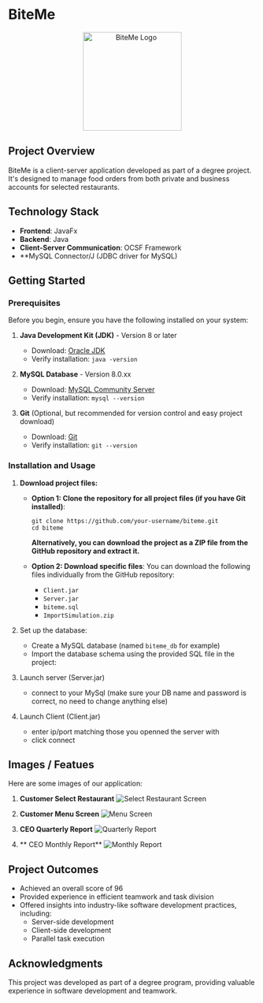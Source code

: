 # BiteMe
<p align="center">
  <img src="https://github.com/user-attachments/assets/3853b632-c2da-4e3f-a768-fbcad23f0120" alt="BiteMe Logo" width="200"/>
</p>

## Project Overview
BiteMe is a client-server application developed as part of a degree project. It's designed to manage food orders from both private and business accounts for selected restaurants.

## Technology Stack
- **Frontend**: JavaFx
- **Backend**: Java
- **Client-Server Communication**: OCSF Framework
- **MySQL Connector/J (JDBC driver for MySQL)

## Getting Started

### Prerequisites

Before you begin, ensure you have the following installed on your system:

1. **Java Development Kit (JDK)** - Version 8 or later
   - Download: [Oracle JDK](https://www.oracle.com/java/technologies/javase-jdk11-downloads.html)
   - Verify installation: `java -version`

2. **MySQL Database** - Version 8.0.xx
   - Download: [MySQL Community Server](https://dev.mysql.com/downloads/mysql/)
   - Verify installation: `mysql --version`

3. **Git** (Optional, but recommended for version control and easy project download)
   - Download: [Git](https://git-scm.com/downloads)
   - Verify installation: `git --version`

### Installation and Usage
1. **Download project files:**

   - **Option 1: Clone the repository for all project files (if you have Git installed)**:
     ```
     git clone https://github.com/your-username/biteme.git
     cd biteme
     ```
     **Alternatively, you can download the project as a ZIP file from the GitHub repository and extract it.**
   
   - **Option 2: Download specific files**:
     You can download the following files individually from the GitHub repository:
     - `Client.jar`
     - `Server.jar`
     - `biteme.sql`
     - `ImportSimulation.zip`

2. Set up the database:
   - Create a MySQL database (named `biteme_db` for example)
   - Import the database schema using the provided SQL file in the project:

3. Launch server (Server.jar)
   - connect to your MySql (make sure your DB name and password is correct, no need to change anything else)

4. Launch Client (Client.jar)
   - enter ip/port matching those you openned the server with
   - click connect

## Images / Featues
Here are some images of our application:

1. **Customer Select Restaurant**
   ![Select Restaurant Screen](https://github.com/user-attachments/assets/bf7c923b-b06e-463d-afc3-0b0da7f3ee4a)

2. **Customer Menu Screen**
   ![Menu Screen](https://github.com/user-attachments/assets/3c8ae75b-c9c1-45e7-983a-4ca943ceb148)

3. **CEO Quarterly Report**
   ![Quarterly Report](https://github.com/user-attachments/assets/7fbc0329-33cb-4b92-a869-fc36268b58ae)

4. ** CEO Monthly Report**
   ![Monthly Report](https://github.com/user-attachments/assets/bfd0bcf4-9e94-442d-882a-3650b5f9dd6d)

## Project Outcomes
- Achieved an overall score of 96
- Provided experience in efficient teamwork and task division
- Offered insights into industry-like software development practices, including:
  - Server-side development
  - Client-side development
  - Parallel task execution

## Acknowledgments
This project was developed as part of a degree program, providing valuable experience in software development and teamwork.
